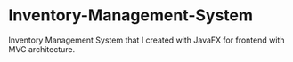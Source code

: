 # Inventory-Management-System
Inventory Management System that I created with JavaFX for frontend with MVC architecture.

